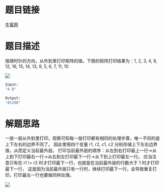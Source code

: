 # 题目链接
[牛客网](https://www.nowcoder.com/practice/9b4c81a02cd34f76be2659fa0d54342a?tpId=13&tqId=11172&tPage=1&rp=1&ru=/ta/coding-interviews&qru=/ta/coding-interviews/question-ranking&from=cyc_github)

# 题目描述

按顺时针的方向，从外到里打印矩阵的值。下图的矩阵打印结果为：1, 2, 3, 4, 8, 12, 16, 15, 14, 13, 9, 5, 6, 7, 11, 10

![](https://cs-notes-1256109796.cos.ap-guangzhou.myqcloud.com/image-20201104010349296.png)

```bash
Input:
"A B"

Output:
"A%20B"
```

# 解题思路

一层一层从外到里打印，观察可知每一层打印都有相同的处理步骤，唯一不同的是上下左右的边界不同了。
因此使用四个变量 r1, r2, c1, c2 分别存储上下左右边界值，从而定义当前最外层。
打印当前最外层的顺序：从左到右打印最上一行->从上到下打印最右一行->从右到左打印最下一行->从下到上打印最左一行。
应当注意只有在 r1 != r2 时才打印最下一行，也就是在当前最外层的行数大于 1 时才打印最下一行，
这是因为当前最外层只有一行时，继续打印最下一行，会导致重复打印。打印最左一行也要做同样处理。

![](https://cs-notes-1256109796.cos.ap-guangzhou.myqcloud.com/image-20201104010609223.png)
```golang

```